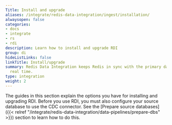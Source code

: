 ```yaml
---
Title: Install and upgrade
aliases: /integrate/redis-data-integration/ingest/installation/
alwaysopen: false
categories:
- docs
- integrate
- rs
- rdi
description: Learn how to install and upgrade RDI
group: di
hideListLinks: false
linkTitle: Install/upgrade
summary: Redis Data Integration keeps Redis in sync with the primary database in near
  real time.
type: integration
weight: 2
---
```


The guides in this section explain the options you have for installing and upgrading RDI.
Before you use RDI, you must also configure your source database to use the CDC connector. See the
[Prepare source databases]({{< relref "/integrate/redis-data-integration/data-pipelines/prepare-dbs" >}})
section to learn how to do this.